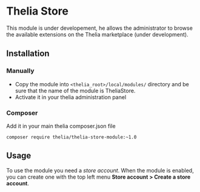 # Thelia Store

This module is under developement, he allows the administrator to browse the available extensions on the Thelia marketplace (under development).

## Installation

### Manually

* Copy the module into ```<thelia_root>/local/modules/``` directory and be sure that the name of the module is TheliaStore.
* Activate it in your thelia administration panel

### Composer

Add it in your main thelia composer.json file

```
composer require thelia/thelia-store-module:~1.0
```

## Usage

To use the module you need a *store account*. When the module is enabled, you can create one with the top left menu **Store account > Create a store account**.
<!--
## Loop

If your module declare one or more loop, describe them here like this :

[loop name]

### Input arguments

|Argument |Description |
|---      |--- |
|**arg1** | describe arg1 with an exemple. |
|**arg2** | describe arg2 with an exemple. |

### Output arguments

|Variable   |Description |
|---        |--- |
|$VAR1    | describe $VAR1 variable |
|$VAR2    | describe $VAR2 variable |

### Exemple

Add a complete exemple of your loop

## Other ?

If you have other think to put, feel free to complete your readme as you want.
-->
